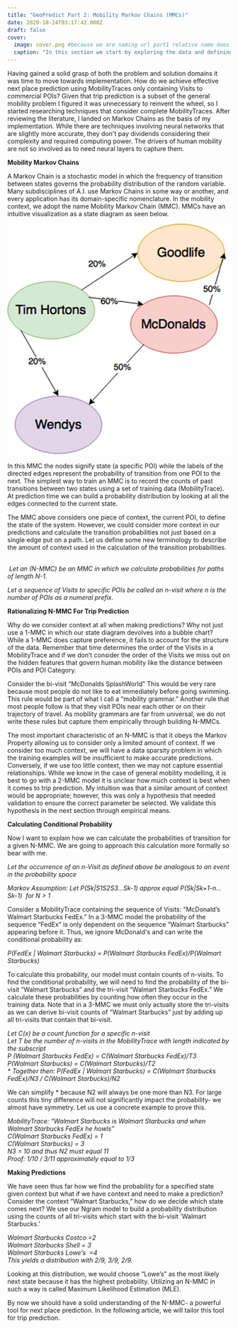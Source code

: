 ```yaml
---
title: "GeoPredict Part 2: Mobility Markov Chains (MMCs)"
date: 2020-10-24T03:17:42.000Z
draft: false
cover:
  image: cover.png #because we are naming url part1 relative name does not work with routing system
  caption: "In this section we start by exploring the data and defining the problem domain."
---
```


Having gained a solid grasp of both the problem and solution domains it was time to move towards implementation. How do we achieve effective next place prediction using MobilityTraces only containing Visits to commercial POIs? Given that trip prediction is a subset of the general mobility problem I figured it was unnecessary to reinvent the wheel, so I started researching techniques that consider complete MobilityTraces. After reviewing the literature, I landed on Markov Chains as the basis of my implementation. While there are techniques involving neural networks that are slightly more accurate, they don't pay dividends considering their complexity and required computing power. The drivers of human mobility are not so involved as to need neural layers to capture them.

  

**Mobility Markov Chains**

A Markov Chain is a stochastic model in which the frequency of transition between states governs the probability distribution of the random variable. Many subdisciplines of A.I. use Markov Chains in some way or another, and every application has its domain-specific nomenclature. In the mobility context, we adopt the name Mobility Markov Chain (MMC). MMCs have an intuitive visualization as a state diagram as seen below.

![](nmmc.png)

In this MMC the nodes signify state (a specific POI) while the labels of the directed edges represent the probability of transition from one POI to the next. The simplest way to train an MMC is to record the counts of past transitions between two states using a set of training data (MobilityTrace). At prediction time we can build a probability distribution by looking at all the edges connected to the current state.

The MMC above considers one piece of context, the current POI, to define the state of the system. However, we could consider more context in our predictions and calculate the transition probabilities not just based on a single edge put on a path. Let us define some new terminology to describe the amount of context used in the calculation of the transition probabilities.    

 _Let an (N-MMC) be an MMC in which we calculate probabilities for paths of length N-1._

_Let a sequence of Visits to specific POIs be called an n-visit where n is the number of POIs as a numeral prefix._

**Rationalizing N-MMC For Trip Prediction**

Why do we consider context at all when making predictions? Why not just use a 1-MMC in which our state diagram devolves into a bubble chart? While a 1-MMC does capture preference, it fails to account for the structure of the data. Remember that time determines the order of the Visits in a MobilityTrace and if we don’t consider the order of the Visits we miss out on the hidden features that govern human mobility like the distance between POIs and POI Category.

Consider the bi-visit “McDonalds SplashWorld” This would be very rare because most people do not like to eat immediately before going swimming. This rule would be part of what I call a “mobility grammar.” Another rule that most people follow is that they visit POIs near each other or on their trajectory of travel. As mobility grammars are far from universal, we do not write these rules but capture them empirically through building N-MMCs.

The most important characteristic of an N-MMC is that it obeys the Markov Property allowing us to consider only a limited amount of context. If we consider too much context, we will have a data sparsity problem in which the training examples will be insufficient to make accurate predictions. Conversely, if we use too little context, then we may not capture essential relationships. While we know in the case of general mobility modelling, it is best to go with a 2-MMC model it is unclear how much context is best when it comes to trip prediction. My intuition was that a similar amount of context would be appropriate; however, this was only a hypothesis that needed validation to ensure the correct parameter be selected. We validate this hypothesis in the next section through empirical means.

**Calculating Conditional Probability**

Now I want to explain how we can calculate the probabilities of transition for a given N-MMC. We are going to approach this calculation more formally so bear with me.

_Let the occurrence of an n-Visit as defined above be analogous to an event in the probability space_ 

_Markov Assumption: Let P(Sk|S1S2S3…Sk-1) approx equal_ _P(Sk|Sk+1-n…Sk-1)  for N > 1_

Consider a MobilityTrace containing the sequence of Visits: “McDonald’s Walmart Starbucks FedEx.” In a 3-MMC model the probability of the sequence “FedEx” is only dependent on the sequence “Walmart Starbucks” appearing before it. Thus, we ignore McDonald's and can write the conditional probability as:

_P(FedEx | Walmart Starbucks) = P(Walmart Starbucks FedEx)/P(Walmart Starbucks)_

To calculate this probability, our model must contain counts of n-visits. To find the conditional probability, we will need to find the probability of the bi-visit “Walmart Starbucks” and the tri-visit “Walmart Starbucks FedEx.” We calculate these probabilities by counting how often they occur in the training data. Note that in a 3-MMC we must only actually store the tri-visits as we can derive bi-visit counts of “Walmart Starbucks” just by adding up all tri-visits that contain that bi-visit.

_Let C(x) be a count function for a specific n-visit_   
_Let T be the number of n-visits in the MobilityTrace with length indicated by the subscript_  
_P (Walmart Starbucks FedEx) = C(Walmart Starbucks FedEx)/T3_  
_P(Walmart Starbucks) = C(Walmart Starbucks)/T2_  
_\* Together then: P(FedEx | Walmart Starbucks) = C(Walmart Starbucks FedEx)/N3 / C(Walmart Starbucks)/N2_

We can simplify \* because N2 will always be one more than N3. For large counts this tiny difference will not significantly impact the probability- we almost have symmetry. Let us use a concrete example to prove this.

_MobilityTrace: “Walmart Starbucks is Walmart Starbucks and when Walmart Starbucks FedEx he howls”_  
_C(Walmart Starbucks FedEx) = 1_  
_C(Walmart Starbucks) = 3_  
_N3 = 10 and thus N2 must equal 11_  
_Proof: 1/10 / 3/11 approximately equal to 1/3_

**Making Predictions**

We have seen thus far how we find the probability for a specified state given context but what if we have context and need to make a prediction? Consider the context “Walmart Starbucks,” how do we decide which state comes next? We use our Ngram model to build a probability distribution using the counts of all tri-visits which start with the bi-visit 'Walmart Starbucks.'

_Walmart Starbucks Costco =2_   
_Walmart Starbucks Shell = 3_   
_Walmart Starbucks Lowe’s  =4_   
_This yields a distribution with 2/9, 3/9, 2/9._

Looking at this distribution, we would choose “Lowe’s” as the most likely next state because it has the highest probability. Utilizing an N-MMC in such a way is called Maximum Likelihood Estimation (MLE).

By now we should have a solid understanding of the N-MMC- a powerful tool for next place prediction. In the following article, we will tailor this tool for trip prediction.
